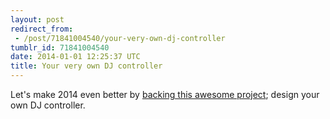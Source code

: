 ```yaml
---
layout: post
redirect_from:
 - /post/71841004540/your-very-own-dj-controller
tumblr_id: 71841004540
date: 2014-01-01 12:25:37 UTC
title: Your very own DJ controller
---
```


Let's make 2014 even better by [backing this awesome project](http://www.kickstarter.com/projects/1746450443/umidi-the-worlds-first-custom-dj-controller); design your own DJ controller.
